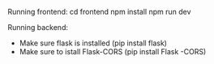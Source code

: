 Running frontend:
cd frontend
npm install
npm run dev


Running backend:
 - Make sure flask is installed (pip install flask)
 - Make sure to istall Flask-CORS (pip install Flask -CORS)
